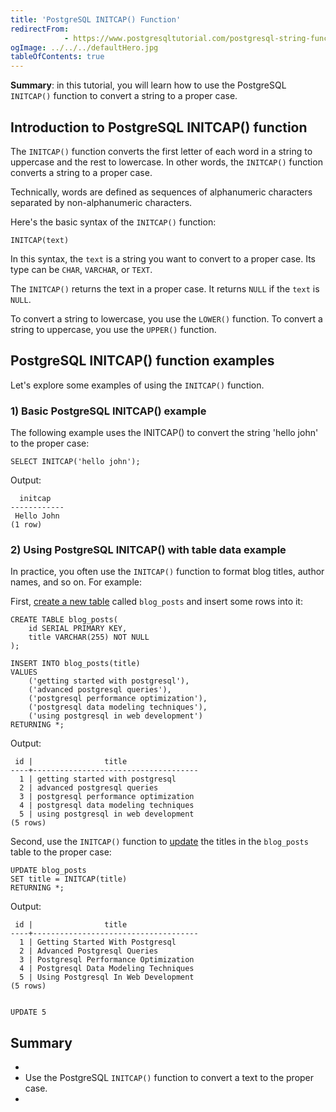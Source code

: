 ```yaml
---
title: 'PostgreSQL INITCAP() Function'
redirectFrom: 
            - https://www.postgresqltutorial.com/postgresql-string-functions/postgresql-letter-case-functions/
ogImage: ../../../defaultHero.jpg
tableOfContents: true
---
```



**Summary**: in this tutorial, you will learn how to use the PostgreSQL `INITCAP()` function to convert a string to a proper case.





## Introduction to PostgreSQL INITCAP() function





The `INITCAP()` function converts the first letter of each word in a string to uppercase and the rest to lowercase. In other words, the `INITCAP()` function converts a string to a proper case.





Technically, words are defined as sequences of alphanumeric characters separated by non-alphanumeric characters.





Here's the basic syntax of the `INITCAP()` function:





```
INITCAP(text)
```





In this syntax, the `text` is a string you want to convert to a proper case. Its type can be `CHAR`, `VARCHAR`, or `TEXT`.





The `INITCAP()` returns the text in a proper case. It returns `NULL` if the `text` is `NULL`.





To convert a string to lowercase, you use the `LOWER()` function. To convert a string to uppercase, you use the `UPPER()` function.





## PostgreSQL INITCAP() function examples





Let's explore some examples of using the `INITCAP()` function.





### 1) Basic PostgreSQL INITCAP() example





The following example uses the INITCAP() to convert the string 'hello john' to the proper case:





```
SELECT INITCAP('hello john');
```





Output:





```
  initcap
------------
 Hello John
(1 row)
```





### 2) Using PostgreSQL INITCAP() with table data example





In practice, you often use the `INITCAP()` function to format blog titles, author names, and so on. For example:





First, [create a new table](https://www.postgresqltutorial.com/postgresql-tutorial/postgresql-create-table/) called `blog_posts` and insert some rows into it:





```
CREATE TABLE blog_posts(
    id SERIAL PRIMARY KEY,
    title VARCHAR(255) NOT NULL
);

INSERT INTO blog_posts(title)
VALUES
    ('getting started with postgresql'),
    ('advanced postgresql queries'),
    ('postgresql performance optimization'),
    ('postgresql data modeling techniques'),
    ('using postgresql in web development')
RETURNING *;
```





Output:





```
 id |                title
----+-------------------------------------
  1 | getting started with postgresql
  2 | advanced postgresql queries
  3 | postgresql performance optimization
  4 | postgresql data modeling techniques
  5 | using postgresql in web development
(5 rows)
```





Second, use the `INITCAP()` function to [update](https://www.postgresqltutorial.com/postgresql-tutorial/postgresql-update/) the titles in the `blog_posts` table to the proper case:





```
UPDATE blog_posts
SET title = INITCAP(title)
RETURNING *;
```





Output:





```
 id |                title
----+-------------------------------------
  1 | Getting Started With Postgresql
  2 | Advanced Postgresql Queries
  3 | Postgresql Performance Optimization
  4 | Postgresql Data Modeling Techniques
  5 | Using Postgresql In Web Development
(5 rows)


UPDATE 5
```





## Summary





- 
- Use the PostgreSQL `INITCAP()` function to convert a text to the proper case.
- 


